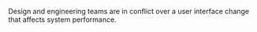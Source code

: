 Design and engineering teams are in conflict over a user interface change that affects system performance.
